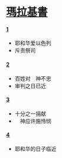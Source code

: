 # [瑪拉基書](https://www.bible.com/zh-CN/bible/48/39.1.CUNPSS)
#### [1](https://www.bible.com/zh-CN/bible/48/mal.1.CUNPSS)
  * 耶和华爱以色列
  * 斥责祭司

#### [2](https://www.bible.com/zh-CN/bible/48/mal.2.CUNPSS)
  * 百姓对　神不忠
  * 审判之日已近

#### [3](https://www.bible.com/zh-CN/bible/48/mal.3.CUNPSS)
  * 十分之一捐献
  * 　神应许施怜悯

#### [4](https://www.bible.com/zh-CN/bible/48/mal.4.CUNPSS)
  * 耶和华的日子临近
